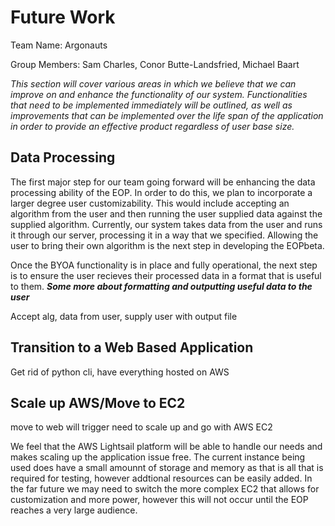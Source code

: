 # Future Work
Team Name: Argonauts

Group Members: Sam Charles, Conor Butte-Landsfried, Michael Baart

_This section will cover various areas in which we believe that we can improve on and enhance the functionality of our system. Functionalities that need to be implemented immediately will be outlined, as well as improvements that can be implemented over the life span of the application in order to provide an effective product regardless of user base size._

## Data Processing

The first major step for our team going forward will be enhancing the data processing ability of the EOP. In order to do this, we plan to incorporate a larger degree user customizability. This would include accepting an algorithm from the user and then running the user supplied data against the supplied algorithm. Currently, our system takes data from the user and runs it through our server, processing it in a way that we specified. Allowing the user to bring their own algorithm is the next step in developing the EOPbeta.

Once the BYOA functionality is in place and fully operational, the next step is to ensure the user recieves their processed data in a format that is useful to them. *****Some more about formatting and outputting useful data to the user*****

Accept alg, data from user, supply user with output file

## Transition to a Web Based Application
Get rid of python cli, have everything hosted on AWS

## Scale up AWS/Move to EC2
move to web will trigger need to scale up and go with AWS EC2

We feel that the AWS Lightsail platform will be able to handle our needs and makes scaling up the application issue free. The current instance being used does have a small amounnt of storage and memory as that is all that is required for testing, however addtional resources can be easily added. In the far future we may need to switch the more complex EC2 that allows for customization and more power, however this will not occur until the EOP reaches a very large audience.

